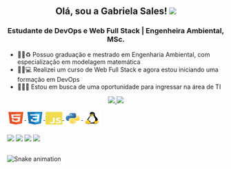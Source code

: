 <h2 align="center"> Olá, sou a Gabriela Sales! <img src="https://raw.githubusercontent.com/tavareshenrique/tavareshenrique/master/gifs/Hi.gif" width="30px"> </h2>

<h3 align="center"> Estudante de DevOps e Web Full Stack | Engenheira Ambiental, MSc. </h3>

<!-- 
<h3 align="center"> <a href="https://git.io/typing-svg"><img src="https://readme-typing-svg.herokuapp.com?font=Fira+Code&pause=1000&color=259A8B&center=true&width=435&lines=Estudante+de+DevOps+e+Web+Full+Stack" alt="Typing SVG" /></a> </h3>

<h3 align="center"> <a href="https://git.io/typing-svg"><img src="https://readme-typing-svg.herokuapp.com?font=Fira+Code&pause=1000&color=259A8B&center=true&width=435&lines=Engenheira+Ambiental,MSc." alt="Typing SVG" /></a> </h3>
-->

<!-- ## Olá, sou a Gabriela Sales! <img src="https://raw.githubusercontent.com/tavareshenrique/tavareshenrique/master/gifs/Hi.gif" width="30px">
### Estudante de DevOps e Web Full Stack | Engenheira Ambiental, MSc.-->
<!--
ATALHO PARA COLOCAR EMOJI: tecla windows + .
- 🔭 Possuo graduação e mestrado em Engenharia Ambiental, com especialização em modelagem matemática
- 🌱 Realizei um curso de Web Full Stack e agora estou iniciando uma formação em DevOps
- 👯 Estou em busca de uma oportunidade para ingressar na área de TI-->

- 👩‍🎓♻ Possuo graduação e mestrado em Engenharia Ambiental, com especialização em modelagem matemática
- 👩‍💻💻 Realizei um curso de Web Full Stack e agora estou iniciando uma formação em DevOps
- 🧐🙋‍♀️ Estou em busca de uma oportunidade para ingressar na área de TI

<div align="center">
  <a href="https://github.com/gabriela-gnsales">
  <img height="180em" src="https://github-readme-stats.vercel.app/api?username=gabriela-gnsales&show_icons=true&theme=panda&include_all_commits=true&count_private=true"/>
  <img height="180em" src="https://github-readme-stats.vercel.app/api/top-langs/?username=gabriela-gnsales&layout=compact&langs_count=7&theme=panda"/>
</div> 
  
<div style="display: inline_block"><br>
  <img align="center" alt="HTML" height="30" width="40" src="https://raw.githubusercontent.com/devicons/devicon/master/icons/html5/html5-original.svg"/>
  <img align="center" alt="CSS" height="30" width="40" src="https://raw.githubusercontent.com/devicons/devicon/master/icons/css3/css3-original.svg"/>
  <img align="center" alt="JavaScript" height="30" width="40" src="https://raw.githubusercontent.com/devicons/devicon/master/icons/javascript/javascript-plain.svg"/>
  <img align="center" alt="Python" height="30" width="40" src="https://raw.githubusercontent.com/devicons/devicon/master/icons/python/python-original.svg"/>
  <img align="center" alt="Linux" height="30" width="40" src="https://raw.githubusercontent.com/devicons/devicon/master/icons/linux/linux-original.svg"/>
</div>

  ###
  
<div> 
  <a href="https://www.linkedin.com/in/gabrielagomesnogueirasales/" target="_blank"><img src="https://img.shields.io/badge/-LinkedIn-0747a6?style=for-the-badge&logo=linkedin&logoColor=white"></a>
  <a href="https://www.instagram.com/gabi.gnsales/" target="_blank"><img src="https://img.shields.io/badge/-Instagram-%23E4405F?style=for-the-badge&logo=instagram&logoColor=white" target="_blank"></a>
  <a href="mailto:gnsales.gabriela@gmail.com" target="_blank"><img src="https://img.shields.io/badge/Gmail-B1361E?style=for-the-badge&logo=gmail&logoColor=white" target="_blank"></a>
  <a href="https://gabriela-gnsales.github.io/portfolio/" target="_blank"><img src="https://img.shields.io/badge/Portfólio-330F63?style=for-the-badge&logo=github&logoColor=white" target="_blank"></a>
</div>


<!--
### Visulizações: <img src="https://profile-counter.glitch.me/gabriela-gnsales/count.svg?"/>

[![Typing SVG](https://readme-typing-svg.herokuapp.com?color=%FF6F9C&lines=Projetos)](https://github.com/gabriela-gnsales) 
-->
##
 
  ![Snake animation](https://github.com/gabriela-gnsales/gabriela-gnsales/blob/output/github-contribution-grid-snake.svg)
 
</div>

<!--
**gabriela-gnsales/gabriela-gnsales** is a ✨ _special_ ✨ repository because its `README.md` (this file) appears on your GitHub profile.

Here are some ideas to get you started:

- 🔭 I’m currently working on ...
- 🌱 I’m currently learning ...
- 👯 I’m looking to collaborate on ...
- 🤔 I’m looking for help with ...
- 💬 Ask me about ...
- 📫 How to reach me: ...
- 😄 Pronouns: ...
- ⚡ Fun fact: ...
-->
